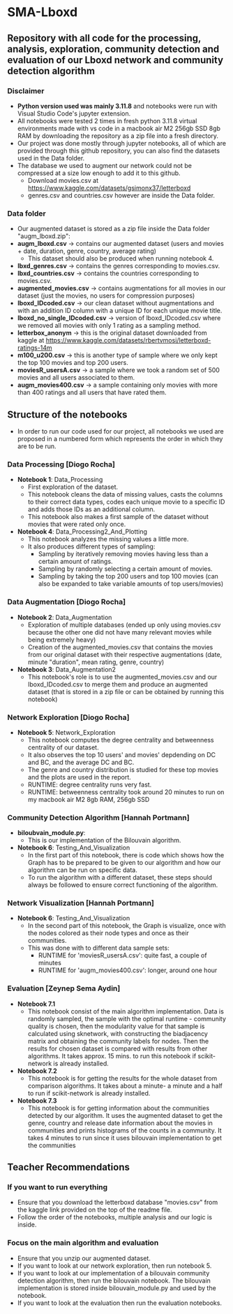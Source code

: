 # SMA-Lboxd
## Repository with all code for the processing, analysis, exploration, community detection and evaluation of our Lboxd network and community detection algorithm

### Disclaimer
- **Python version used was mainly 3.11.8** and notebooks were run with Visual Studio Code's jupyter extension.
- All notebooks were tested 2 times in fresh python 3.11.8 virtual environments made with vs code in a macbook air M2 256gb SSD 8gb RAM by downloading the repository as a zip file into a fresh directory.
- Our project was done mostly through jupyter notebooks, all of which are provided through this github repository, you can also find the datasets used in the Data folder.
- The database we used to augment our network could not be compressed at a size low enough to add it to this github.
    - Download movies.csv at https://www.kaggle.com/datasets/gsimonx37/letterboxd
    - genres.csv and countries.csv however are inside the Data folder.
### **Data folder**
- Our augmented dataset is stored as a zip file inside the Data folder "augm_lboxd.zip":
- **augm_lboxd.csv** -> contains our augmented dataset (users and movies + date, duration, genre, country, average rating)
    - This dataset should also be produced when running notebook 4.
- **lbxd_genres.csv** -> contains the genres corresponding to movies.csv.
- **lbxd_countries.csv** -> contains the countries corresponding to movies.csv.
- **augmented_movies.csv** -> contains augmentations for all movies in our dataset (just the movies, no users for compression purposes)
- **lboxd_IDcoded.csv** -> our clean dataset without augmentations and with an addition ID column with a unique ID for each unique movie title.
- **lboxd_no_single_IDcoded.csv** -> version of lboxd_IDcoded.csv where we removed all movies with only 1 rating as a sampling method.
- **letterbox_anonym** -> this is the original dataset downloaded from kaggle at https://www.kaggle.com/datasets/rbertvmosi/letterboxd-ratings-14m
- **m100_u200.csv** -> this is another type of sample where we only kept the top 100 movies and top 200 users.
- **moviesR_usersA.csv** -> a sample where we took a random set of 500 movies and all users associated to them.
- **augm_movies400.csv** -> a sample containing only movies with more than 400 ratings and all users that have rated them.

## **Structure of the notebooks**
- In order to run our code used for our project, all notebooks we used are proposed in a numbered form which represents the order in which they are to be run.

### **Data Processing [Diogo Rocha]**
- **Notebook 1**: Data_Processing
    - First exploration of the dataset.
    - This notebook cleans the data of missing values, casts the columns to their correct data types, codes each unique movie to a specific ID and adds those IDs as an additional column.
    - This notebook also makes a first sample of the dataset without movies that were rated only once.
- **Notebook 4**: Data_Processing2_And_Plotting
    - This notebook analyzes the missing values a little more.
    - It also produces different types of sampling:
        - Sampling by iteratively removing movies having less than a certain amount of ratings.
        - Sampling by randomly selecting a certain amount of movies.
        - Sampling by taking the top 200 users and top 100 movies (can also be expanded to take variable amounts of top users/movies)

### **Data Augmentation [Diogo Rocha]**
- **Notebook 2**: Data_Augmentation
    - Exploration of multiple databases (ended up only using movies.csv because the other one did not have many relevant movies while being extremely heavy)
    - Creation of the augmented_movies.csv that contains the movies from our original dataset with their respective augmentations (date, minute "duration", mean rating, genre, country)
- **Notebook 3**: Data_Augmentation2
    - This notebook's role is to use the augmented_movies.csv and our lboxd_IDcoded.csv to merge them and produce an augmented dataset (that is stored in a zip file or can be obtained by running this notebook)

### **Network Exploration [Diogo Rocha]**
- **Notebook 5**: Network_Exploration
    - This notebook computes the degree centrality and betweenness centrality of our dataset.
    - It also observes the top 10 users' and movies' depdending on DC and BC, and the average DC and BC.
    - The genre and country distribution is studied for these top movies and the plots are used in the report.
    - RUNTIME: degree centrality runs very fast.
    - RUNTIME: betweenness centrality took around 20 minutes to run on my macbook air M2 8gb RAM, 256gb SSD

### **Community Detection Algorithm [Hannah Portmann]**
- **biloubvain_module.py**:
    - This is our implementation of the Bilouvain algorithm.
- **Notebook 6**: Testing_And_Visualization
    - In the first part of this notebook, there is code which shows how the Graph has to be prepared to be given to our algorithm and how our algorithm can be run on specific data.
    - To run the algorithm with a different dataset, these steps should always be followed to ensure correct functioning of the algorithm.

### **Network Visualization [Hannah Portmann]**
- **Notebook 6**: Testing_And_Visualization
    - In the second part of this notebook, the Graph is visualize, once with the nodes colored as their node types and once as their communities.
    - This was done with to different data sample sets:
        - RUNTIME for 'moviesR_usersA.csv': quite fast, a couple of minutes
        - RUNTIME for 'augm_movies400.csv': longer, around one hour

### **Evaluation [Zeynep Sema Aydin]**
- **Notebook 7.1**
    - This notebook consist of the main algorithm implementation. Data is randomly sampled, the sample with the optimal runtime - community quality is chosen, then the modularity value for that sample is calculated using sknetwork, with constructing the biadjacency matrix and obtaining the community labels for nodes. Then the results for chosen dataset is compared with results from other algorithms. It takes approx. 15 mins. to run this notebook if scikit-network is already installed.
- **Notebook 7.2**
    - This notebook is for getting the results for the whole dataset from comparison algorithms. It takes about a minute- a minute and a half to run if scikit-network is already installed.
- **Notebook 7.3**
    - This notebook is for getting information about the communities detected by our algorithm. It uses the augmented dataset to get the genre, country and release date information about the movies in communities and prints histograms of the counts in a community. It takes 4 minutes to run since it uses bilouvain implementation to get the communities 


## Teacher Recommendations
### If you want to run everything
- Ensure that you download the letterboxd database "movies.csv" from the kaggle link provided on the top of the readme file.
- Follow the order of the notebooks, multiple analysis and our logic is inside.
### Focus on the main algorithm and evaluation
- Ensure that you unzip our augmented dataset.
- If you want to look at our network exploration, then run notebook 5.
- If you want to look at our implementation of a bilouvain community detection algorithm, then run the bilouvain notebook. The bilouvain implementation is stored inside bilouvain_module.py and used by the notebook.
- If you want to look at the evaluation then run the evaluation notebooks.

